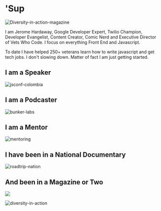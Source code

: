 # 'Sup

![Diversity-in-action-magazine](https://res.cloudinary.com/jhardaway/image/upload/v1595189250/diversity-in-action_gewfqu.jpg)


I am Jerome Hardaway, Google Developer Expert, Twilio Champion, Developer Evangelist, Content Creator, Comic Nerd and Executive Director of Vets Who Code. I focus on everything Front End and Javascript.  

To date I have helped 250+ veterans learn how to write javascript and get tech jobs. I don't slowing down. Matter of fact I am just getting started.

## I am a Speaker  
![jsconf-colombia](https://res.cloudinary.com/jhardaway/image/upload/v1595191497/jerome-speaking_zkbflp.jpg)

## I am a Podcaster  
![bunker-labs](https://res.cloudinary.com/jhardaway/image/upload/v1595191488/jerome-podcasting_nycsjk.jpg)

## I am a Mentor  
![mentoring](https://res.cloudinary.com/jhardaway/image/upload/v1595191491/jerome-mentoring_hzasrq.jpg)


## I have been in a National Documentary  

![roadtrip-nation](https://res.cloudinary.com/jhardaway/image/upload/v1595191994/Screen_Shot_2020-07-19_at_3.52.33_PM_xzgmva.png)

## And been in a Magazine or Two

<img src="https://res.cloudinary.com/jhardaway/image/upload/v1595193072/wired_gneb86.jpg" width="">

![diversity-in-action](https://res.cloudinary.com/jhardaway/image/upload/v1595193081/diveristy-in-action-cover_nrm5xs.jpg)


